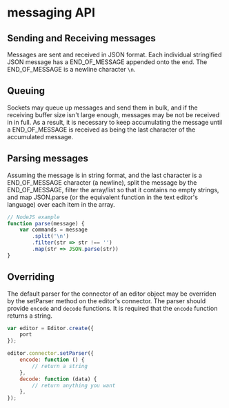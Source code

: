 # messaging API

## Sending and Receiving messages

Messages are sent and received in JSON format. Each individual stringified JSON message has a END_OF_MESSAGE appended onto the end. The END_OF_MESSAGE is a newline character `\n`. 

## Queuing

Sockets may queue up messages and send them in bulk, and if the receiving buffer size isn't large enough, messages may be not be received in in full. As a result, it is necessary to keep accumulating the message until a END_OF_MESSAGE is received as being the last character of the accumulated message. 

## Parsing messages

Assuming the message is in string format, and the last character is a END_OF_MESSAGE character (a newline), split the message by the END_OF_MESSAGE, filter the array/list so that it contains no empty strings, and map JSON.parse (or the equivalent function in the text editor's language) over each item in the array. 

```javascript
// NodeJS example
function parse(message) {
	var commands = message
		.split('\n')
		.filter(str => str !== '')
		.map(str => JSON.parse(str))
}
```

## Overriding 

The default parser for the connector of an editor object may be overriden by the setParser method on the editor's connector. The parser should provide `encode` and `decode` functions. It is required that the `encode` function returns a string. 

```javascript
var editor = Editor.create({
	port
});

editor.connector.setParser({
	encode: function () {
		// return a string
	},
	decode: function (data) {
		// return anything you want
	},
});
```